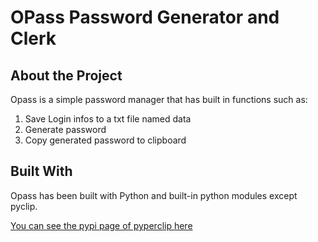# OPass Password Generator and Clerk

## About the Project

Opass is a simple password manager that has built in functions such as:

1. Save Login infos to a txt file named data
2. Generate password
3. Copy generated password to clipboard

## Built With

Opass has been built with Python and built-in python modules except pyclip.

[You can see the pypi page of pyperclip here](https://pypi.org/project/pyperclip/)